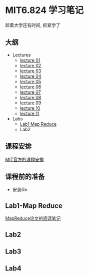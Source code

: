 # MIT6.824 学习笔记

趁着大学还有时间, 抓紧学了

## 大纲
- Lectures
  - [lecture 01](https://github.com/code4EE/MIT6.824-Notes/blob/main/Lectures/lc01.txt)
  - [lecture 02](https://github.com/code4EE/MIT6.824-Notes/blob/main/Lectures/lc02.txt)
  - [lecture 03](https://github.com/code4EE/MIT6.824-Notes/blob/main/Lectures/lc03.txt)
  - [lecture 04](https://github.com/code4EE/MIT6.824-Notes/blob/main/Lectures/lc04.txt)
  - [lecture 05](https://github.com/code4EE/MIT6.824-Notes/blob/main/Lectures/lc05.txt)
  - [lecture 06](https://github.com/code4EE/MIT6.824-Notes/blob/main/Lectures/lc06.txt)
  - [lecture 07](https://github.com/code4EE/MIT6.824-Notes/blob/main/Lectures/lc07.txt)
  - [lecture 08](https://github.com/code4EE/MIT6.824-Notes/blob/main/Lectures/lc08.txt)
  - [lecture 09](https://github.com/code4EE/MIT6.824-Notes/blob/main/Lectures/lc09.txt)
  - [lecture 10](https://github.com/code4EE/MIT6.824-Notes/blob/main/Lectures/lc10.txt)
  - [lecture 11](https://github.com/code4EE/MIT6.824-Notes/blob/main/Lectures/lc01.txt)
- Labs
  - <a href="#lab1" >Lab1 Map Reduce</a>
  - Lab2

## 课程安排

[MIT官方的课程安排](http://nil.csail.mit.edu/6.824/2020/schedule.html)

## 课程前的准备

- 安装Go

## <a name="lab1">Lab1-Map Reduce</a>

[MapReduce论文的阅读笔记](https://github.com/code4EE/MIT6.824-Notes/blob/main/mapreduce-reading-notes.md)

## <a name="lab2">Lab2</a>

## <a name="lab3">Lab3</a>

## Lab4
